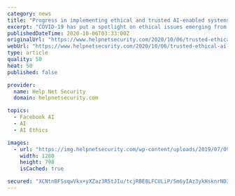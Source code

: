 ```yaml
---
category: news
title: "Progress in implementing ethical and trusted AI-enabled systems still inconsistent"
excerpt: "COVID-19 has put a spotlight on ethical issues emerging from the increased use of AI systems and the potential for bias and discrimination."
publishedDateTime: 2020-10-06T03:33:00Z
originalUrl: "https://www.helpnetsecurity.com/2020/10/06/trusted-ethical-ai-systems/"
webUrl: "https://www.helpnetsecurity.com/2020/10/06/trusted-ethical-ai-systems/"
type: article
quality: 50
heat: 50
published: false

provider:
  name: Help Net Security
  domain: helpnetsecurity.com

topics:
  - Facebook AI
  - AI
  - AI Ethics

images:
  - url: "https://img.helpnetsecurity.com/wp-content/uploads/2019/07/09093901/ai1.jpg"
    width: 1280
    height: 798
    isCached: true

secured: "XCNtnBFSsqwVkx+yXZaz3R5tJIu/tcjRBE8LFCULiP/5m6yIAz3ykHsknrND3IBAEQJDfa47KXJAin4tcb3HZpsUMKU707pTet/UtHQoDu6eDclV7rCJyeeFNTGz13YpfnIWgitbdu3gOgmLQ6sfRLjXHSNNXqOK53BrrfvvgnZU210bRZndGsA/wjo7JWMy02QoTIbEJHHONqlC9i03q/v8Ir22bx2jGQAHnNQtBfxdFb3T+51Y4UGqUVngMJRt9/Nt8HogIBtgFUOaRK4km/ITTAghb4glECDPC+HQ87Y1+hDcWOruwiF60Mbs3OS8+A6qCCsVdaga15AbA6LW+z6HKCEiQ7OJO8p4ITV15/A=;tJ+A3hnCvWxHEYUH2sRQMg=="
---
```


